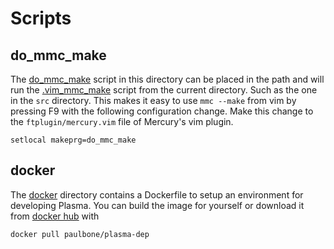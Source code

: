 
# Scripts

## do\_mmc\_make

The [do_mmc_make](do_mmc_make) script in this directory can be placed in
the path and will run the [.vim_mmc_make](../src/.vim_mmc_make) script
from the current directory.
Such as the one in the `src` directory.  This makes it easy to use `mmc
--make` from vim by pressing F9 with the following configuration change.
Make this change to the `ftplugin/mercury.vim` file of Mercury's vim plugin.

    setlocal makeprg=do_mmc_make

## docker

The [docker](docker) directory contains a Dockerfile to setup an environment
for developing Plasma.  You can build the image for yourself or download it
from [docker hub](https://hub.docker.com/r/paulbone/plasma-dep) with

    docker pull paulbone/plasma-dep

